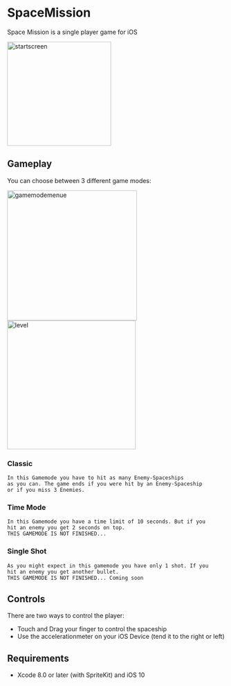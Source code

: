# SpaceMission
Space Mission is a single player game for iOS

<img width="240" alt="startscreen" src="https://cloud.githubusercontent.com/assets/19372110/19192168/a48e9e6e-8ca5-11e6-8d24-e326fdeb611b.png">

## Gameplay ##
You can choose between 3 different game modes:

<img width="300" alt="gamemodemenue" src="https://cloud.githubusercontent.com/assets/19372110/19192238/eaa4e6e2-8ca5-11e6-97a0-048d78c76003.png"> <img width="297" alt="level" src="https://cloud.githubusercontent.com/assets/19372110/19192253/f3f36552-8ca5-11e6-9a48-adf84768bf86.png">

### Classic ###
    In this Gamemode you have to hit as many Enemy-Spaceships 
    as you can. The game ends if you were hit by an Enemy-Spaceship
    or if you miss 3 Enemies.
### Time Mode ###
    In this Gamemode you have a time limit of 10 seconds. But if you
    hit an enemy you get 2 seconds on top. 
    THIS GAMEMODE IS NOT FINISHED...
### Single Shot ###
    As you might expect in this gamemode you have only 1 shot. If you
    hit an enemy you get another bullet.
    THIS GAMEMODE IS NOT FINISHED... Coming soon
    
## Controls ##

There are two ways to control the player:
* Touch and Drag your finger to control the spaceship
* Use the accelerationmeter on your iOS Device (tend it to the right or left)



## Requirements ##

* Xcode 8.0 or later (with SpriteKit) and iOS 10
